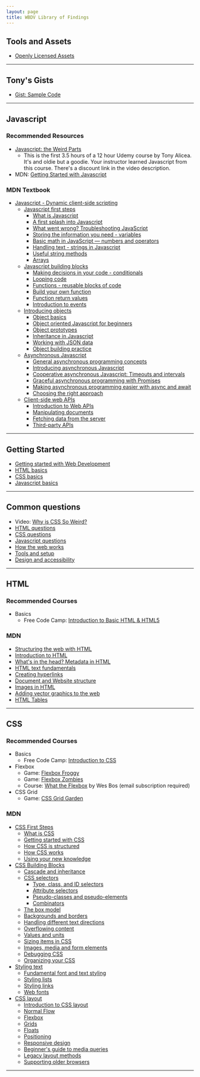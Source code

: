 ```yaml
---
layout: page
title: WBDV Library of Findings
---
```


## Tools and Assets

- [Openly Licensed Assets]({{site.baseurl}}/cheatsheets/copyright/open-assets)

---

## Tony's Gists

- [Gist: Sample Code](https://gist.github.com/acidtone)

---

## Javascript

### Recommended Resources

- [Javascript: the Weird Parts](https://www.youtube.com/watch?v=Bv_5Zv5c-Ts)
  - This is the first 3.5 hours of a 12 hour Udemy course by Tony Alicea. It's and oldie but a goodie. Your instructor learned Javascript from this course. There's a discount link in the video description.
- MDN: [Getting Started with Javascript](https://developer.mozilla.org/en-US/docs/Learn/Getting_started_with_the_web/Javascript_basics)

### MDN Textbook

- [Javascript - Dynamic client-side scripting](https://developer.mozilla.org/en-US/docs/Learn/JavaScript)
  - [Javascript first steps](https://developer.mozilla.org/en-US/docs/Learn/JavaScript/First_steps)
    - [What is Javascript](https://developer.mozilla.org/en-US/docs/Learn/JavaScript/First_steps/What_is_JavaScript)
    - [A first splash into Javascript](https://developer.mozilla.org/en-US/docs/Learn/JavaScript/First_steps/A_first_splash)
    - [What went wrong? Troubleshooting JavaScript](https://developer.mozilla.org/en-US/docs/Learn/JavaScript/First_steps/What_went_wrong)
    - [Storing the information you need - variables](https://developer.mozilla.org/en-US/docs/Learn/JavaScript/First_steps/Variables)
    - [Basic math in JavaScript — numbers and operators](https://developer.mozilla.org/en-US/docs/Learn/JavaScript/First_steps/Math)
    - [Handling text - strings in Javascript](https://developer.mozilla.org/en-US/docs/Learn/JavaScript/First_steps/Strings)
    - [Useful string methods](https://developer.mozilla.org/en-US/docs/Learn/JavaScript/First_steps/Useful_string_methods)
    - [Arrays](https://developer.mozilla.org/en-US/docs/Learn/JavaScript/First_steps/Arrays)
  - [Javascript building blocks](https://developer.mozilla.org/en-US/docs/Learn/JavaScript/Building_blocks)
    - [Making decisions in your code - conditionals](https://developer.mozilla.org/en-US/docs/Learn/JavaScript/Building_blocks/conditionals)
    - [Looping code](https://developer.mozilla.org/en-US/docs/Learn/JavaScript/Building_blocks/Looping_code)
    - [Functions - reusable blocks of code](https://developer.mozilla.org/en-US/docs/Learn/JavaScript/Building_blocks/Functions)
    - [Build your own function](https://developer.mozilla.org/en-US/docs/Learn/JavaScript/Building_blocks/Build_your_own_function)
    - [Function return values](https://developer.mozilla.org/en-US/docs/Learn/JavaScript/Building_blocks/Return_values)
    - [Introduction to events](https://developer.mozilla.org/en-US/docs/Learn/JavaScript/Building_blocks/Events)
  - [Introducing objects](https://developer.mozilla.org/en-US/docs/Learn/JavaScript/Objects)
    - [Object basics](https://developer.mozilla.org/en-US/docs/Learn/JavaScript/Objects/Basics)
    - [Object oriented Javascript for beginners](https://developer.mozilla.org/en-US/docs/Learn/JavaScript/Objects/Object-oriented_JS)
    - [Object prototypes](https://developer.mozilla.org/en-US/docs/Learn/JavaScript/Objects/Object_prototypes)
    - [Inheritance in Javascript](https://developer.mozilla.org/en-US/docs/Learn/JavaScript/Objects/Inheritance)
    - [Working with JSON data](https://developer.mozilla.org/en-US/docs/Learn/JavaScript/Objects/JSON)
    - [Object building practice](https://developer.mozilla.org/en-US/docs/Learn/JavaScript/Objects/Object_building_practice)
  - [Asynchronous Javascript](https://developer.mozilla.org/en-US/docs/Learn/JavaScript/Asynchronous)
    - [General asynchronous programming concepts](https://developer.mozilla.org/en-US/docs/Learn/JavaScript/Asynchronous/Concepts)
    - [Introducing asynchronous Javascript](https://developer.mozilla.org/en-US/docs/Learn/JavaScript/Asynchronous/Introducing)
    - [Cooperative asynchronous Javascript: Timeouts and intervals](https://developer.mozilla.org/en-US/docs/Learn/JavaScript/Asynchronous/Timeouts_and_intervals)
    - [Graceful asynchronous programming with Promises](https://developer.mozilla.org/en-US/docs/Learn/JavaScript/Asynchronous/Promises)
    - [Making asynchronous programming easier with async and await](https://developer.mozilla.org/en-US/docs/Learn/JavaScript/Asynchronous/Async_await)
    - [Choosing the right approach](https://developer.mozilla.org/en-US/docs/Learn/JavaScript/Asynchronous/Choosing_the_right_approach)
  - [Client-side web APIs](https://developer.mozilla.org/en-US/docs/Learn/JavaScript/Client-side_web_APIs)
    - [Introduction to Web APIs](https://developer.mozilla.org/en-US/docs/Learn/JavaScript/Client-side_web_APIs/Introduction)
    - [Manipulating documents](https://developer.mozilla.org/en-US/docs/Learn/JavaScript/Client-side_web_APIs/Manipulating_documents)
    - [Fetching data from the server](https://developer.mozilla.org/en-US/docs/Learn/JavaScript/Client-side_web_APIs/Fetching_data)
    - [Third-party APIs](https://developer.mozilla.org/en-US/docs/Learn/JavaScript/Client-side_web_APIs/Third_party_APIs)

---

## Getting Started

- [Getting started with Web Development](https://developer.mozilla.org/en-US/docs/Learn/Getting_started_with_the_web)
- [HTML basics](https://developer.mozilla.org/en-US/docs/Learn/Getting_started_with_the_web/HTML_basics)
- [CSS basics](https://developer.mozilla.org/en-US/docs/Learn/Getting_started_with_the_web/CSS_basics)
- [Javascript basics](https://developer.mozilla.org/en-US/docs/Learn/Getting_started_with_the_web/Javascript_basics)

---

## Common questions

- Video: [Why is CSS So Weird?](https://www.youtube.com/watch?v=aHUtMbJw8iA)
- [HTML questions](https://developer.mozilla.org/en-US/docs/Learn/HTML/Howto)
- [CSS questions](https://developer.mozilla.org/en-US/docs/Learn/CSS/Howto)
- [Javascript questions](https://developer.mozilla.org/en-US/docs/Learn/JavaScript/Howto)
- [How the web works](https://developer.mozilla.org/en-US/docs/Learn/Common_questions#How_the_Web_works)
- [Tools and setup](https://developer.mozilla.org/en-US/docs/Learn/Common_questions#Tools_and_setup)
- [Design and accessibility](https://developer.mozilla.org/en-US/docs/Learn/Common_questions#Design_and_accessibility)

---

## HTML

### Recommended Courses

- Basics
  - Free Code Camp: [Introduction to Basic HTML & HTML5](https://www.freecodecamp.org/learn/responsive-web-design/basic-html-and-html5/)

### MDN

- [Structuring the web with HTML](https://developer.mozilla.org/en-US/docs/Learn/HTML)
- [Introduction to HTML](https://developer.mozilla.org/en-US/docs/Learn/HTML/Introduction_to_HTML)
- [What's in the head? Metadata in HTML](https://developer.mozilla.org/en-US/docs/Learn/HTML/Introduction_to_HTML/The_head_metadata_in_HTML)
- [HTML text fundamentals](https://developer.mozilla.org/en-US/docs/Learn/HTML/Introduction_to_HTML/HTML_text_fundamentals)
- [Creating hyperlinks](https://developer.mozilla.org/en-US/docs/Learn/HTML/Introduction_to_HTML/Creating_hyperlinks)
- [Document and Website structure](https://developer.mozilla.org/en-US/docs/Learn/HTML/Introduction_to_HTML/Document_and_website_structure)
- [Images in HTML](https://developer.mozilla.org/en-US/docs/Learn/HTML/Multimedia_and_embedding/Images_in_HTML)
- [Adding vector graphics to the web](https://developer.mozilla.org/en-US/docs/Learn/HTML/Multimedia_and_embedding/Adding_vector_graphics_to_the_Web)
- [HTML Tables](https://developer.mozilla.org/en-US/docs/Learn/HTML/Tables)

---

## CSS

### Recommended Courses

- Basics
  - Free Code Camp: [Introduction to CSS](https://www.freecodecamp.org/learn/responsive-web-design/basic-css/)
- Flexbox
  - Game: [Flexbox Froggy](https://flexboxfroggy.com/)
  - Game: [Flexbox Zombies](https://mastery.games/flexboxzombies/)
  - Course: [What the Flexbox](https://flexbox.io/) by Wes Bos (email subscription required)
- CSS Grid
  - Game: [CSS Grid Garden](https://cssgridgarden.com/)

### MDN

- [CSS First Steps](https://developer.mozilla.org/en-US/docs/Learn/CSS/First_steps)
  - [What is CSS](https://developer.mozilla.org/en-US/docs/Learn/CSS/First_steps/What_is_CSS)
  - [Getting started with CSS](https://developer.mozilla.org/en-US/docs/Learn/CSS/First_steps/Getting_started)
  - [How CSS is structured](https://developer.mozilla.org/en-US/docs/Learn/CSS/First_steps/How_CSS_is_structured)
  - [How CSS works](https://developer.mozilla.org/en-US/docs/Learn/CSS/First_steps/How_CSS_works)
  - [Using your new knowledge](https://developer.mozilla.org/en-US/docs/Learn/CSS/First_steps/Using_your_new_knowledge)
- [CSS Building Blocks](https://developer.mozilla.org/en-US/docs/Learn/CSS/Building_blocks)
  - [Cascade and inheritance](https://developer.mozilla.org/en-US/docs/Learn/CSS/Building_blocks/Cascade_and_inheritance)
  - [CSS selectors](https://developer.mozilla.org/en-US/docs/Learn/CSS/Building_blocks/Selectors)
    - [Type, class, and ID selectors](https://developer.mozilla.org/en-US/docs/Learn/CSS/Building_blocks/Selectors/Type_Class_and_ID_Selectors)
    - [Attribute selectors](https://developer.mozilla.org/en-US/docs/Learn/CSS/Building_blocks/Selectors/Attribute_selectors)
    - [Pseudo-classes and pseudo-elements](https://developer.mozilla.org/en-US/docs/Learn/CSS/Building_blocks/Selectors/Pseudo-classes_and_pseudo-elements)
    - [Combinators](https://developer.mozilla.org/en-US/docs/Learn/CSS/Building_blocks/Selectors/Combinators)
  - [The box model](https://developer.mozilla.org/en-US/docs/Learn/CSS/Building_blocks/The_box_model)
  - [Backgrounds and borders](https://developer.mozilla.org/en-US/docs/Learn/CSS/Building_blocks/Backgrounds_and_borders)
  - [Handling different text directions](https://developer.mozilla.org/en-US/docs/Learn/CSS/Building_blocks/Handling_different_text_directions)
  - [Overflowing content](https://developer.mozilla.org/en-US/docs/Learn/CSS/Building_blocks/Overflowing_content)
  - [Values and units](https://developer.mozilla.org/en-US/docs/Learn/CSS/Building_blocks/Values_and_units)
  - [Sizing items in CSS](https://developer.mozilla.org/en-US/docs/Learn/CSS/Building_blocks/Sizing_items_in_CSS)
  - [Images, media and form elements](https://developer.mozilla.org/en-US/docs/Learn/CSS/Building_blocks/Images_media_form_elements)
  - [Debugging CSS](https://developer.mozilla.org/en-US/docs/Learn/CSS/Building_blocks/Debugging_CSS)
  - [Organizing your CSS](https://developer.mozilla.org/en-US/docs/Learn/CSS/Building_blocks/Organizing)
- [Styling text](https://developer.mozilla.org/en-US/docs/Learn/CSS/Styling_text)
  - [Fundamental font and text styling](https://developer.mozilla.org/en-US/docs/Learn/CSS/Styling_text/Fundamentals)
  - [Styling lists](https://developer.mozilla.org/en-US/docs/Learn/CSS/Styling_text/Styling_lists)
  - [Styling links](https://developer.mozilla.org/en-US/docs/Learn/CSS/Styling_text/Styling_links)
  - [Web fonts](https://developer.mozilla.org/en-US/docs/Learn/CSS/Styling_text/Web_fonts)
- [CSS layout](https://developer.mozilla.org/en-US/docs/Learn/CSS/CSS_layout)
  - [Introduction to CSS layout](https://developer.mozilla.org/en-US/docs/Learn/CSS/CSS_layout/Introduction)
  - [Normal Flow](https://developer.mozilla.org/en-US/docs/Learn/CSS/CSS_layout/Normal_Flow)
  - [Flexbox](https://developer.mozilla.org/en-US/docs/Learn/CSS/CSS_layout/Flexbox)
  - [Grids](https://developer.mozilla.org/en-US/docs/Learn/CSS/CSS_layout/Grids)
  - [Floats](https://developer.mozilla.org/en-US/docs/Learn/CSS/CSS_layout/Floats)
  - [Positioning](https://developer.mozilla.org/en-US/docs/Learn/CSS/CSS_layout/Positioning)
  - [Responsive design](https://developer.mozilla.org/en-US/docs/Learn/CSS/CSS_layout/Responsive_Design)
  - [Beginner's guide to media queries](https://developer.mozilla.org/en-US/docs/Learn/CSS/CSS_layout/Media_queries)
  - [Legacy layout methods](https://developer.mozilla.org/en-US/docs/Learn/CSS/CSS_layout/Legacy_Layout_Methods)
  - [Supporting older browsers](https://developer.mozilla.org/en-US/docs/Learn/CSS/CSS_layout/Supporting_Older_Browsers)

---
